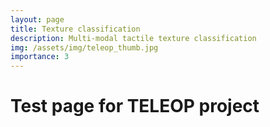 ```yaml
---
layout: page
title: Texture classification
description: Multi-modal tactile texture classification
img: /assets/img/teleop_thumb.jpg
importance: 3
---
```


Test page for TELEOP project
============================
